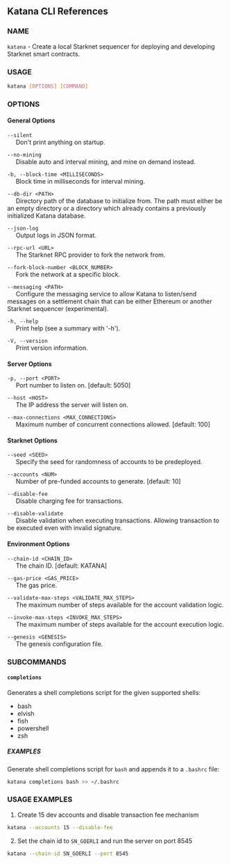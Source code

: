 ## Katana CLI References

### NAME

`katana` - Create a local Starknet sequencer for deploying and developing Starknet smart contracts.

### USAGE

```sh
katana [OPTIONS] [COMMAND]
```

### OPTIONS

#### General Options

`--silent`  
&nbsp;&nbsp;&nbsp;&nbsp; Don't print anything on startup.

`--no-mining`  
&nbsp;&nbsp;&nbsp;&nbsp; Disable auto and interval mining, and mine on demand instead.

`-b, --block-time <MILLISECONDS>`  
&nbsp;&nbsp;&nbsp;&nbsp; Block time in milliseconds for interval mining.

`--db-dir <PATH>`  
&nbsp;&nbsp;&nbsp;&nbsp; Directory path of the database to initialize from. The path must either be an empty directory or a directory which already contains a previously initialized Katana database.

`--json-log`  
&nbsp;&nbsp;&nbsp;&nbsp; Output logs in JSON format.

`--rpc-url <URL>`  
&nbsp;&nbsp;&nbsp;&nbsp; The Starknet RPC provider to fork the network from.

`--fork-block-number <BLOCK_NUMBER>`  
&nbsp;&nbsp;&nbsp;&nbsp; Fork the network at a specific block.

`--messaging <PATH>`  
&nbsp;&nbsp;&nbsp;&nbsp; Configure the messaging service to allow Katana to listen/send messages on a settlement chain that can be either Ethereum or another Starknet sequencer (experimental).

`-h, --help`  
&nbsp;&nbsp;&nbsp;&nbsp; Print help (see a summary with '-h').

`-V, --version`  
&nbsp;&nbsp;&nbsp;&nbsp; Print version information.

#### Server Options

`-p, --port <PORT>`  
&nbsp;&nbsp;&nbsp;&nbsp; Port number to listen on. [default: 5050]

`--host <HOST>`  
&nbsp;&nbsp;&nbsp;&nbsp; The IP address the server will listen on.

`--max-connections <MAX_CONNECTIONS>`  
&nbsp;&nbsp;&nbsp;&nbsp; Maximum number of concurrent connections allowed. [default: 100]

#### Starknet Options

`--seed <SEED>`  
&nbsp;&nbsp;&nbsp;&nbsp; Specify the seed for randomness of accounts to be predeployed.

`--accounts <NUM>`  
&nbsp;&nbsp;&nbsp;&nbsp; Number of pre-funded accounts to generate. [default: 10]

`--disable-fee`  
&nbsp;&nbsp;&nbsp;&nbsp; Disable charging fee for transactions.

`--disable-validate`  
&nbsp;&nbsp;&nbsp;&nbsp; Disable validation when executing transactions. Allowing transaction to be executed even with invalid signature.

#### Environment Options

`--chain-id <CHAIN_ID>`  
&nbsp;&nbsp;&nbsp;&nbsp; The chain ID. [default: KATANA]

`--gas-price <GAS_PRICE>`  
&nbsp;&nbsp;&nbsp;&nbsp; The gas price.

`--validate-max-steps <VALIDATE_MAX_STEPS>`  
&nbsp;&nbsp;&nbsp;&nbsp; The maximum number of steps available for the account validation logic.

`--invoke-max-steps <INVOKE_MAX_STEPS>`  
&nbsp;&nbsp;&nbsp;&nbsp; The maximum number of steps available for the account execution logic.

`--genesis <GENESIS>`  
&nbsp;&nbsp;&nbsp;&nbsp; The genesis configuration file.

### SUBCOMMANDS

#### `completions`

Generates a shell completions script for the given supported shells:

- bash
- elvish
- fish
- powershell
- zsh

##### EXAMPLES

Generate shell completions script for `bash` and appends it to a `.bashrc` file:

```bash
katana completions bash >> ~/.bashrc
```

### USAGE EXAMPLES

1. Create 15 dev accounts and disable transaction fee mechanism

```sh
katana --accounts 15 --disable-fee
```

2. Set the chain id to `SN_GOERLI` and run the server on port 8545

```sh
katana --chain-id SN_GOERLI --port 8545
```
